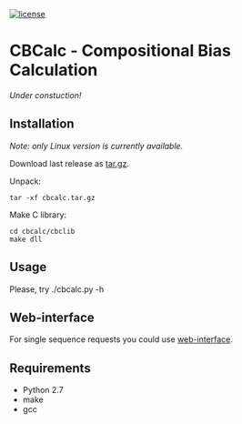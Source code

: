 [![license](https://img.shields.io/github/license/mashape/apistatus.svg)]()

# CBCalc - Compositional Bias Calculation
*Under constuction!*

## Installation
*Note: only Linux version is currently available.*

Download last release as [tar.gz](https://github.com/isrusin/cbcalc/releases).

Unpack:
```
tar -xf cbcalc.tar.gz
```

Make C library:
```
cd cbcalc/cbclib
make dll
```

## Usage
Please, try ./cbcalc.py -h

## Web-interface
For single sequence requests you could use [web-interface](http://mouse.belozersky.msu.ru/tools/cbcalc).

## Requirements
* Python 2.7
* make
* gcc
